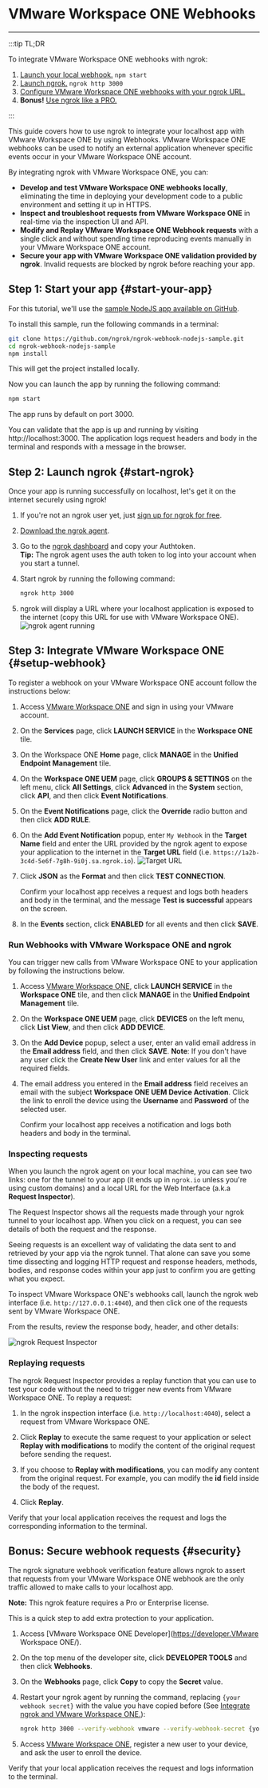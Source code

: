 # VMware Workspace ONE Webhooks
------------

:::tip TL;DR

To integrate VMware Workspace ONE webhooks with ngrok:
1. [Launch your local webhook.](#start-your-app) `npm start`
1. [Launch ngrok.](#start-ngrok) `ngrok http 3000`
1. [Configure VMware Workspace ONE webhooks with your ngrok URL.](#setup-webhook)
1. **Bonus!** [Use ngrok like a PRO.](#security)

:::


This guide covers how to use ngrok to integrate your localhost app with VMware Workspace ONE by using Webhooks.
VMware Workspace ONE webhooks can be used to notify an external application whenever specific events occur in your VMware Workspace ONE account. 

By integrating ngrok with VMware Workspace ONE, you can:

- **Develop and test VMware Workspace ONE webhooks locally**, eliminating the time in deploying your development code to a public environment and setting it up in HTTPS.
- **Inspect and troubleshoot requests from VMware Workspace ONE** in real-time via the inspection UI and API.
- **Modify and Replay VMware Workspace ONE Webhook requests** with a single click and without spending time reproducing events manually in your VMware Workspace ONE account.
- **Secure your app with VMware Workspace ONE validation provided by ngrok**. Invalid requests are blocked by ngrok before reaching your app.


## **Step 1**: Start your app {#start-your-app}

For this tutorial, we'll use the [sample NodeJS app available on GitHub](https://github.com/ngrok/ngrok-webhook-nodejs-sample). 

To install this sample, run the following commands in a terminal:

```bash
git clone https://github.com/ngrok/ngrok-webhook-nodejs-sample.git
cd ngrok-webhook-nodejs-sample
npm install
```

This will get the project installed locally.

Now you can launch the app by running the following command: 

```bash
npm start
```

The app runs by default on port 3000. 

You can validate that the app is up and running by visiting http://localhost:3000. The application logs request headers and body in the terminal and responds with a message in the browser.


## **Step 2**: Launch ngrok {#start-ngrok}

Once your app is running successfully on localhost, let's get it on the internet securely using ngrok! 

1. If you're not an ngrok user yet, just [sign up for ngrok for free](https://ngrok.com/signup).

1. [Download the ngrok agent](https://ngrok.com/download).

1. Go to the [ngrok dashboard](https://dashboard.ngrok.com) and copy your Authtoken. <br />
    **Tip:** The ngrok agent uses the auth token to log into your account when you start a tunnel.
    
1. Start ngrok by running the following command:
    ```bash
    ngrok http 3000
    ```

1. ngrok will display a URL where your localhost application is exposed to the internet (copy this URL for use with VMware Workspace ONE).
    ![ngrok agent running](/img/integrations/launch_ngrok_tunnel.png)


## **Step 3**: Integrate VMware Workspace ONE {#setup-webhook}

To register a webhook on your VMware Workspace ONE account follow the instructions below:

1. Access [VMware Workspace ONE](https://console.cloud.vmware.com/) and sign in using your VMware account.

1. On the **Services** page, click **LAUNCH SERVICE** in the **Workspace ONE** tile.

1. On the Workspace ONE **Home** page, click **MANAGE** in the **Unified Endpoint Management** tile.

1. On the **Workspace ONE UEM** page, click **GROUPS & SETTINGS** on the left menu, click **All Settings**, click **Advanced** in the **System** section, click **API**, and then click **Event Notifications**.

1. On the **Event Notifications** page, click the **Override** radio button and then click **ADD RULE**.

1. On the **Add Event Notification** popup, enter `My Webhook` in the **Target Name** field and enter the URL provided by the ngrok agent to expose your application to the internet in the **Target URL** field (i.e. `https://1a2b-3c4d-5e6f-7g8h-9i0j.sa.ngrok.io`).
    ![Target URL](img/ngrok_url_configuration_vmware.png)

1. Click **JSON** as the **Format** and then click **TEST CONNECTION**.

    Confirm your localhost app receives a request and logs both headers and body in the terminal, and the message **Test is successful** appears on the screen.

1. In the **Events** section, click **ENABLED** for all events and then click **SAVE**.


### Run Webhooks with VMware Workspace ONE and ngrok

You can trigger new calls from VMware Workspace ONE to your application by following the instructions below.

1. Access [VMware Workspace ONE](https://console.cloud.vmware.com/), click **LAUNCH SERVICE** in the **Workspace ONE** tile, and then click **MANAGE** in the **Unified Endpoint Management** tile.

1. On the **Workspace ONE UEM** page, click **DEVICES** on the left menu, click **List View**, and then click **ADD DEVICE**.

1. On the **Add Device** popup, select a user, enter an valid email address in the **Email address** field, and then click **SAVE**.
    **Note**: If you don't have any user click the **Create New User** link and enter values for all the required fields.

1. The email address you entered in the **Email address** field receives an email with the subject **Workspace ONE UEM Device Activation**. Click the link to enroll the device using the **Username** and **Password** of the selected user.

    Confirm your localhost app receives a notification and logs both headers and body in the terminal.


### Inspecting requests

When you launch the ngrok agent on your local machine, you can see two links: one for the tunnel to your app (it ends up in `ngrok.io` unless you're using custom domains) and a local URL for the Web Interface (a.k.a **Request Inspector**).

The Request Inspector shows all the requests made through your ngrok tunnel to your localhost app. When you click on a request, you can see details of both the request and the response.

Seeing requests is an excellent way of validating the data sent to and retrieved by your app via the ngrok tunnel. That alone can save you some time dissecting and logging HTTP request and response headers, methods, bodies, and response codes within your app just to confirm you are getting what you expect.

To inspect VMware Workspace ONE's webhooks call, launch the ngrok web interface (i.e. `http://127.0.0.1:4040`), and then click one of the requests sent by VMware Workspace ONE.

From the results, review the response body, header, and other details:

![ngrok Request Inspector](img/ngrok_introspection_vmware_webhooks.png)


### Replaying requests

The ngrok Request Inspector provides a replay function that you can use to test your code without the need to trigger new events from VMware Workspace ONE. To replay a request:

1. In the ngrok inspection interface (i.e. `http://localhost:4040`), select a request from VMware Workspace ONE.

1. Click **Replay** to execute the same request to your application or select **Replay with modifications** to modify the content of the original request before sending the request.

1. If you choose to **Replay with modifications**, you can modify any content from the original request. For example, you can modify the **id** field inside the body of the request.

1. Click **Replay**.

Verify that your local application receives the request and logs the corresponding information to the terminal.


## **Bonus**: Secure webhook requests {#security}

The ngrok signature webhook verification feature allows ngrok to assert that requests from your VMware Workspace ONE webhook are the only traffic allowed to make calls to your localhost app.

**Note:** This ngrok feature requires a Pro or Enterprise license.

This is a quick step to add extra protection to your application.

1. Access [VMware Workspace ONE Developer](https://developer.VMware Workspace ONE/).

1. On the top menu of the developer site, click **DEVELOPER TOOLS** and then click **Webhooks**.

1. On the **Webhooks** page, click **Copy** to copy the **Secret** value.

1. Restart your ngrok agent by running the command, replacing `{your webhook secret}` with the value you have copied before (See [Integrate ngrok and VMware Workspace ONE.](#setup-webhook)):
    ```bash
    ngrok http 3000 --verify-webhook vmware --verify-webhook-secret {your webhook secret}
    ```

1. Access [VMware Workspace ONE](https://console.cloud.vmware.com/), register a new user to your device, and ask the user to enroll the device.

Verify that your local application receives the request and logs information to the terminal.
